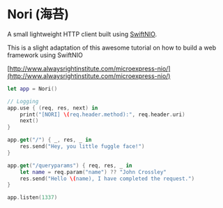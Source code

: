# Nori (海苔)

A small lightweight HTTP client built using [SwiftNIO](https://github.com/apple/swift-nio).

This is a slight adaptation of this awesome tutorial on how to build a
web framework using SwiftNIO

[http://www.alwaysrightinstitute.com/microexpress-nio/](http://www.alwaysrightinstitute.com/microexpress-nio/)

```swift
let app = Nori()

// Logging
app.use { (req, res, next) in
    print("[NORI] \(req.header.method):", req.header.uri)
    next()
}

app.get("/") { _, res, _ in
    res.send("Hey, you little fuggle face!")
}

app.get("/queryparams") { req, res, _ in
    let name = req.param("name") ?? "John Crossley"
    res.send("Hello \(name), I have completed the request.")
}

app.listen(1337)
```
